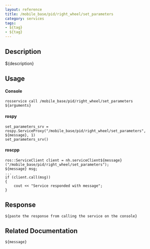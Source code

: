 ```yaml
---
layout: reference
title: /mobile_base/pid/right_wheel/set_parameters
category: services
tags: 
- ${tag} 
- ${tag}
---
```


## Description
${description}

## Usage
#### Console
```
rosservice call /mobile_base/pid/right_wheel/set_parameters ${arguments}
```

#### rospy
```
set_parameters_srv = rospy.ServiceProxy("/mobile_base/pid/right_wheel/set_parameters", ${message}, 1)
set_parameters_srv()
```

#### roscpp
```
ros::ServiceClient client = nh.serviceClient${message}("/mobile_base/pid/right_wheel/set_parameters");
${message} msg;
...
if (client.call(msg))
{
    cout << "Service responded with message";
}
```

## Response
```
${paste the response from calling the service on the console}
```

## Related Documentation
``${message}``